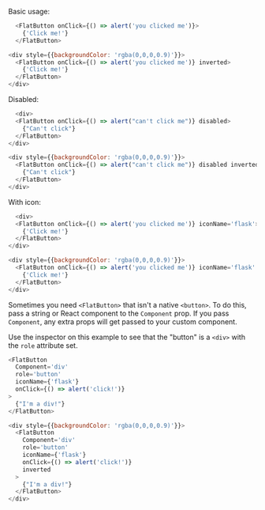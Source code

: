 Basic usage:

```js
  <FlatButton onClick={() => alert('you clicked me')}>
    {'Click me!'}
  </FlatButton>
```
```js
<div style={{backgroundColor: 'rgba(0,0,0,0.9)'}}>
  <FlatButton onClick={() => alert('you clicked me')} inverted>
    {'Click me!'}
  </FlatButton>
</div>
```

Disabled:

```js
  <div>
  <FlatButton onClick={() => alert("can't click me")} disabled>
    {"Can't click"}
  </FlatButton>
</div>
```
```js
<div style={{backgroundColor: 'rgba(0,0,0,0.9)'}}>
  <FlatButton onClick={() => alert("can't click me")} disabled inverted>
    {"Can't click"}
  </FlatButton>
</div>
```

With icon:

```js
  <div>
  <FlatButton onClick={() => alert('you clicked me')} iconName='flask'>
    {'Click me!'}
  </FlatButton>
</div>
```
```js
<div style={{backgroundColor: 'rgba(0,0,0,0.9)'}}>
  <FlatButton onClick={() => alert('you clicked me')} iconName='flask' inverted>
    {'Click me!'}
  </FlatButton>
</div>
```

Sometimes you need `<FlatButton>` that isn't a native `<button>`. To do this, pass a string or React component to the `Component` prop. If you pass `Component`, any extra props will get passed to your custom component.

Use the inspector on this example to see that the "button" is a `<div>` with the `role` attribute set.

```js
<FlatButton
  Component='div'
  role='button'
  iconName={'flask'}
  onClick={() => alert('click!')}
>
  {"I'm a div!"}
</FlatButton>
```
```js
<div style={{backgroundColor: 'rgba(0,0,0,0.9)'}}>
  <FlatButton
    Component='div'
    role='button'
    iconName={'flask'}
    onClick={() => alert('click!')}
    inverted
  >
    {"I'm a div!"}
  </FlatButton>
</div>
```
